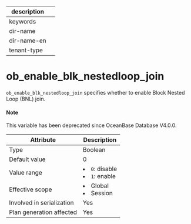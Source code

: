 | description ||
|---|---|
| keywords ||
| dir-name ||
| dir-name-en ||
| tenant-type ||

ob_enable_blk_nestedloop_join
==================================================

`ob_enable_blk_nestedloop_join` specifies whether to enable Block Nested Loop (BNL) join.

<main id="notice" type='explain'>
  <h4>Note</h4>
  <p>This variable has been deprecated since OceanBase Database V4.0.0. </p>
</main>


| **Attribute** | **Description** |
|----------|------------------------------------------------------------------------------------------------------------|
| Type | Boolean |
| Default value | 0 |
| Value range | </li><li> `0`: disable   </li><li> `1`: enable |
| Effective scope | </li><li> Global   </li><li> Session |
| Involved in serialization | Yes |
| Plan generation affected | Yes |

